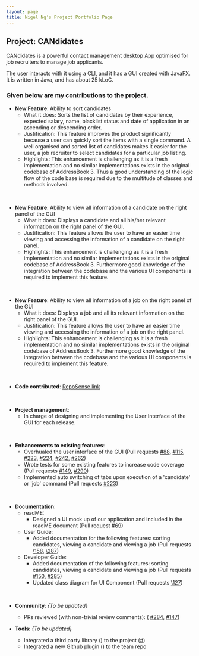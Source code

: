 ```yaml
---
layout: page
title: Nigel Ng's Project Portfolio Page
---
```


## Project: CANdidates

CANdidates is a powerful contact management desktop App optimised for job recruiters to manage job applicants.

The user interacts with it using a CLI, and it has a GUI created with JavaFX. It is written in Java, and has about 25 kLoC.

### Given below are my contributions to the project.

* **New Feature**: Ability to sort candidates
  * What it does: Sorts the list of candidates by their experience, expected salary, name, blacklist status and date of application in an ascending or descending order.
  * Justification: This feature improves the product significantly because a user can quickly sort the items with a single command. A well organised and sorted list of candidates makes it easier for the user, a job recruiter to select candidates for a particular job listing.
  * Highlights: This enhancement is challenging as it is a fresh implementation and no similar implementations exists in the original codebase of AddressBook 3. Thus a good understanding of the logic flow of the code base is required due to the multitude of classes and methods involved.

<br>

* **New Feature**: Ability to view all information of a candidate on the right panel of the GUI
  * What it does: Displays a candidate and all his/her relevant information on the right panel of the GUI.
  * Justification: This feature allows the user to have an easier time viewing and accessing the information of a candidate on the right panel.
  * Highlights: This enhancement is challenging as it is a fresh implementation and no similar implementations exists in the original codebase of AddressBook 3. Furthermore good knowledge of the integration between the codebase and the various UI components is required to implement this feature.

<br>

* **New Feature**: Ability to view all information of a job on the right panel of the GUI
  * What it does: Displays a job and all its relevant information on the right panel of the GUI.
  * Justification: This feature allows the user to have an easier time viewing and accessing the information of a job on the right panel.
  * Highlights: This enhancement is challenging as it is a fresh implementation and no similar implementations exists in the original codebase of AddressBook 3. Furthermore good knowledge of the integration between the codebase and the various UI components is required to implement this feature.

<br>

* **Code contributed**: [RepoSense link](https://nus-cs2103-ay2021s1.github.io/tp-dashboard/#breakdown=true&search=vangoghhh&sort=groupTitle&sortWithin=title&since=2020-08-14&timeframe=commit&mergegroup=&groupSelect=groupByRepos&checkedFileTypes=docs~functional-code~test-code~other&tabOpen=false)

<br>

* **Project management**: 
  * In charge of designing and implementing the User Interface of the GUI for each release.

<br>

* **Enhancements to existing features**:
  * Overhualed the user interface of the GUI (Pull requests [\#88](https://github.com/AY2021S1-CS2103T-T17-3/tp/pull/88),
    [\#115](https://github.com/AY2021S1-CS2103T-T17-3/tp/pull/88),
    [\#223](https://github.com/AY2021S1-CS2103T-T17-3/tp/pull/223),
    [\#224](https://github.com/AY2021S1-CS2103T-T17-3/tp/pull/224),
    [\#242](https://github.com/AY2021S1-CS2103T-T17-3/tp/pull/242),
    [\#262](https://github.com/AY2021S1-CS2103T-T17-3/tp/pull/262))
  * Wrote tests for some existing features to increase code coverage (Pull requests
    [\#149](https://github.com/AY2021S1-CS2103T-T17-3/tp/pull/149),
    [\#290](https://github.com/AY2021S1-CS2103T-T17-3/tp/pull/290))
  * Implemented auto switching of tabs upon execution of a 'candidate' or 'job' command (Pull requests [\#223](https://github.com/AY2021S1-CS2103T-T17-3/tp/pull/223))

<br>

* **Documentation**:
  * readME:
    * Designed a UI mock up of our application and included in the readME document (Pull request [\#69](https://github.com/AY2021S1-CS2103T-T17-3/tp/pull/69))
  * User Guide:
    * Added documentation for the following features: sorting candidates, viewing a candidate and viewing a job (Pull requests
    [\158](https://github.com/AY2021S1-CS2103T-T17-3/tp/pull/158),
    [\287](https://github.com/AY2021S1-CS2103T-T17-3/tp/pull/287))
  * Developer Guide:
    * Added documentation of the following features: sorting candidates, viewing a candidate and viewing a job (Pull requests                           [\#150](https://github.com/AY2021S1-CS2103T-T17-3/tp/pull/150),
    [\#285](https://github.com/AY2021S1-CS2103T-T17-3/tp/pull/285))
    * Updated class diagram for UI Component (Pull requests [\127](https://github.com/AY2021S1-CS2103T-T17-3/tp/pull/127))
    
<br>

* **Community**: _{To be updated}_
  * PRs reviewed (with non-trivial review comments): (
  [\#284](https://github.com/AY2021S1-CS2103T-T17-3/tp/pull/284),
  [\#147](https://github.com/AY2021S1-CS2103T-T17-3/tp/pull/158))

* **Tools**: _{To be updated}_
  * Integrated a third party library () to the project ([\#]())
  * Integrated a new Github plugin () to the team repo


